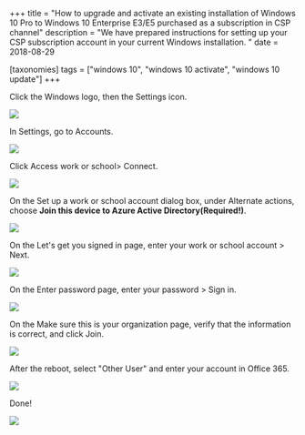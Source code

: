 +++
title = "How to upgrade and activate an existing installation of Windows 10 Pro to Windows 10 Enterprise E3/E5 purchased as a subscription in CSP channel"
description = "We have prepared instructions for setting up your CSP subscription account in your current Windows installation. "
date = 2018-08-29

[taxonomies]
tags = ["windows 10", "windows 10 activate", "windows 10 update"]
+++

Click the Windows logo, then the Settings icon.

![](https://o365hq.com/images/162.png)

In Settings, go to Accounts.

![](https://o365hq.com/images/163.png)

Click Access work or school\> Connect.

![](https://o365hq.com/images/164.png)

On the Set up a work or school account dialog box, under Alternate actions,
choose **Join this device to Azure Active Directory(Required!)**.

![](https://o365hq.com/images/165.png)

On the Let's get you signed in page, enter your work or school account
\> Next.

![](https://o365hq.com/images/166.png)

On the Enter password page, enter your password \> Sign in.

![](https://o365hq.com/images/167.png)

On the Make sure this is your organization page, verify that the
information is correct, and click Join.

![](https://o365hq.com/images/168.png)

After the reboot, select "Other User" and enter your account in Office
365.

![](https://o365hq.com/images/170.png)

Done!

![](https://o365hq.com/images/169.png)
